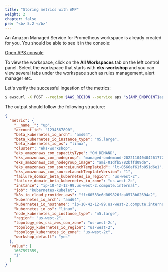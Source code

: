 ```yaml
---
title: "Storing metrics with AMP"
weight: 2
chapter: false
pre: "<b> 5.2 </b>"
---
```


An Amazon Managed Service for Prometheus workspace is already created for you. You should be able to see it in the console:

[Open APS console](https://console.aws.amazon.com/prometheus/home#/workspaces)

To view the workspace, click on the **All Workspaces** tab on the left control panel. Select the workspace that starts with **eks-workshop** and you can view several tabs under the workspace such as rules management, alert manager etc.

Let's verify the successful ingestion of the metrics:

```bash
$ awscurl -X POST --region $AWS_REGION --service aps "${AMP_ENDPOINT}api/v1/query?query=up" | jq '.data.result[1]'
```

The output should follow the following structure:

```json
{
  "metric": {
    "__name__": "up",
    "account_id": "1234567890",
    "beta_kubernetes_io_arch": "amd64",
    "beta_kubernetes_io_instance_type": "m5.large",
    "beta_kubernetes_io_os": "linux",
    "cluster": "eks-workshop",
    "eks_amazonaws_com_capacityType": "ON_DEMAND",
    "eks_amazonaws_com_nodegroup": "managed-ondemand-2022110404042617720000001b",
    "eks_amazonaws_com_nodegroup_image": "ami-01dfb5782bffd09d6",
    "eks_amazonaws_com_sourceLaunchTemplateId": "lt-0566ef61fb851d6e1",
    "eks_amazonaws_com_sourceLaunchTemplateVersion": "1",
    "failure_domain_beta_kubernetes_io_region": "us-west-2",
    "failure_domain_beta_kubernetes_io_zone": "us-west-2c",
    "instance": "ip-10-42-12-99.us-west-2.compute.internal",
    "job": "kubernetes-kubelet",
    "k8s_io_cloud_provider_aws": "ffc60533e6d069826fca0578b02694a2",
    "kubernetes_io_arch": "amd64",
    "kubernetes_io_hostname": "ip-10-42-12-99.us-west-2.compute.internal",
    "kubernetes_io_os": "linux",
    "node_kubernetes_io_instance_type": "m5.large",
    "region": "us-west-2",
    "topology_ebs_csi_aws_com_zone": "us-west-2c",
    "topology_kubernetes_io_region": "us-west-2",
    "topology_kubernetes_io_zone": "us-west-2c",
    "workshop_default": "yes"
  },
  "value": [
    1667597359,
    "1"
  ]
}
```